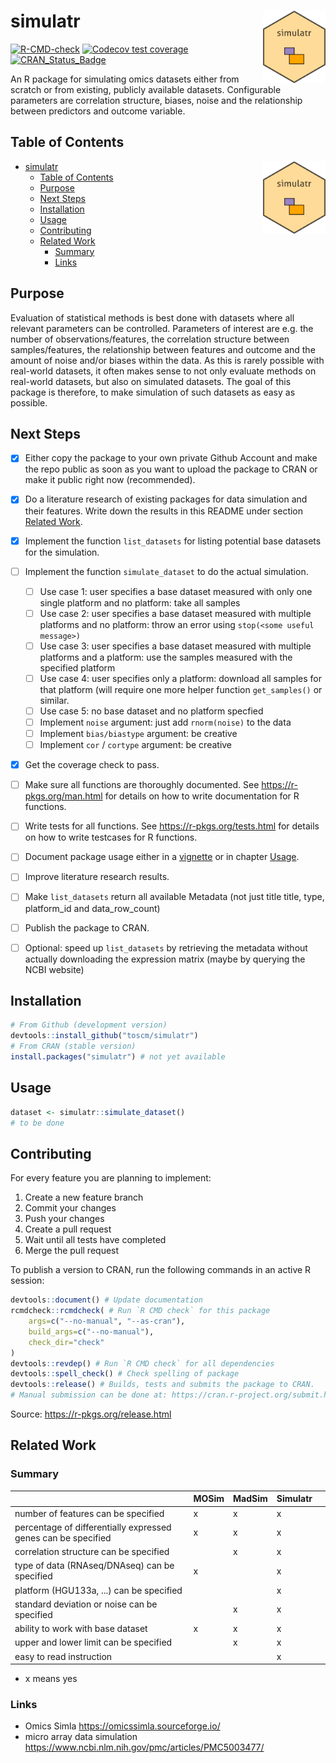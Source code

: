 # simulatr <img src="inst/logo/simulatr.png" align="right" width="100" />

<!-- badges: start -->
[![R-CMD-check](https://github.com/toscm/simulatr/workflows/R-CMD-check/badge.svg)](https://github.com/toscm/simulatr/actions)
[![Codecov test coverage](https://codecov.io/gh/toscm/simulatr/branch/main/graph/badge.svg)](https://app.codecov.io/gh/toscm/simulatr?branch=main)
[![CRAN_Status_Badge](https://www.r-pkg.org/badges/version/simulatr)](https://cran.r-project.org/package=simulatr)
<!-- badges: end -->

An R package for simulating omics datasets either from scratch or from existing, publicly available datasets. Configurable parameters are correlation structure, biases, noise and the relationship between predictors and outcome variable.

## Table of Contents

- [simulatr <img src="inst/logo/simulatr.png" align="right" width="100" />](#simulatr-)
  - [Table of Contents](#table-of-contents)
  - [Purpose](#purpose)
  - [Next Steps](#next-steps)
  - [Installation](#installation)
  - [Usage](#usage)
  - [Contributing](#contributing)
  - [Related Work](#related-work)
    - [Summary](#summary)
    - [Links](#links)

## Purpose

Evaluation of statistical methods is best done with datasets where all relevant parameters can be controlled. Parameters of interest are e.g. the number of observations/features, the correlation structure between samples/features, the relationship between features and outcome and the amount of noise and/or biases within the data. As this is rarely possible with real-world datasets, it often makes sense to not only evaluate methods on real-world datasets, but also on simulated datasets. The goal of this package is therefore, to make simulation of such datasets as easy as possible.

## Next Steps

* [x] Either copy the package to your own private Github Account and make the repo public as soon as you want to upload the package to CRAN or make it public right now (recommended).
* [x] Do a literature research of existing packages for data simulation and their features. Write down the results in this README under section [Related Work](#related-work).
* [x] Implement the function `list_datasets` for listing potential base datasets for the simulation.
* [ ] Implement the function `simulate_dataset` to do the actual simulation.
  * [ ] Use case 1: user specifies a base dataset measured with only one single platform and no platform: take all samples
  * [ ] Use case 2: user specifies a base dataset measured with multiple platforms and no platform: throw an error using `stop(<some useful message>)`
  * [ ] Use case 3: user specifies a base dataset measured with multiple platforms and a platform: use the samples measured with the specified platform
  * [ ] Use case 4: user specifies only a platform: download all samples for that platform (will require one more helper function `get_samples()` or similar.
  * [ ] Use case 5: no base dataset and no platform specfied
  * [ ] Implement `noise` argument: just add `rnorm(noise)` to the data
  * [ ] Implement `bias/biastype` argument: be creative
  * [ ] Implement `cor` / `cortype` argument: be creative
* [x] Get the coverage check to pass.
* [ ] Make sure all functions are thoroughly documented. See <https://r-pkgs.org/man.html> for details on how to write documentation for R functions.
* [ ] Write tests for all functions. See <https://r-pkgs.org/tests.html> for details on how to write testcases for R functions.
* [ ] Document package usage either in a [vignette](https://r-pkgs.org/vignettes.html) or in chapter [Usage](#usage).
* [ ] Improve literature research results.
* [ ] Make `list_datasets` return all available Metadata (not just title title, type, platform_id and data_row_count)
* [ ] Publish the package to CRAN.
* [ ] Optional: speed up `list_datasets` by retrieving the metadata without actually downloading the expression matrix (maybe by querying the NCBI website)


## Installation

```R
# From Github (development version)
devtools::install_github("toscm/simulatr")
# From CRAN (stable version)
install.packages("simulatr") # not yet available
```

## Usage

```R
dataset <- simulatr::simulate_dataset()
# to be done
```

## Contributing

For every feature you are planning to implement:

1. Create a new feature branch
2. Commit your changes
3. Push your changes
4. Create a pull request
5. Wait until all tests have completed
6. Merge the pull request

To publish a version to CRAN, run the following commands in an active R session:

```R
devtools::document() # Update documentation
rcmdcheck::rcmdcheck( # Run `R CMD check` for this package
    args=c("--no-manual", "--as-cran"),
    build_args=c("--no-manual"),
    check_dir="check"
)
devtools::revdep() # Run `R CMD check` for all dependencies
devtools::spell_check() # Check spelling of package
devtools::release() # Builds, tests and submits the package to CRAN.
# Manual submission can be done at: https://cran.r-project.org/submit.html
```

Source: <https://r-pkgs.org/release.html>

## Related Work

### Summary

|                                                               | MOSim | MadSim | Simulatr |      |
| :------------------------------------------------------------ | :---- | :----- | :------- | :--- |
| number of features can be specified                           | x     | x      | x        |      |
| percentage of differentially expressed genes can be specified | x     | x      | x        |      |
| correlation structure can be specified                        |       | x      | x        |      |
| type of data (RNAseq/DNAseq)  can be specified                | x     |        | x        |      |
| platform (HGU133a, ...)  can be specified                     |       |        | x        |      |
| standard deviation or noise can be specified                  |       | x      | x        |      |
| ability to work with base dataset                             | x     | x      | x        |      |
| upper and lower limit can be specified                        |       | x      | x        |      |
| easy to read instruction                                      |       |        | x        |      |

* x means yes

### Links 

* Omics Simla <https://omicssimla.sourceforge.io/>
* micro array data simulation <https://www.ncbi.nlm.nih.gov/pmc/articles/PMC5003477/>
